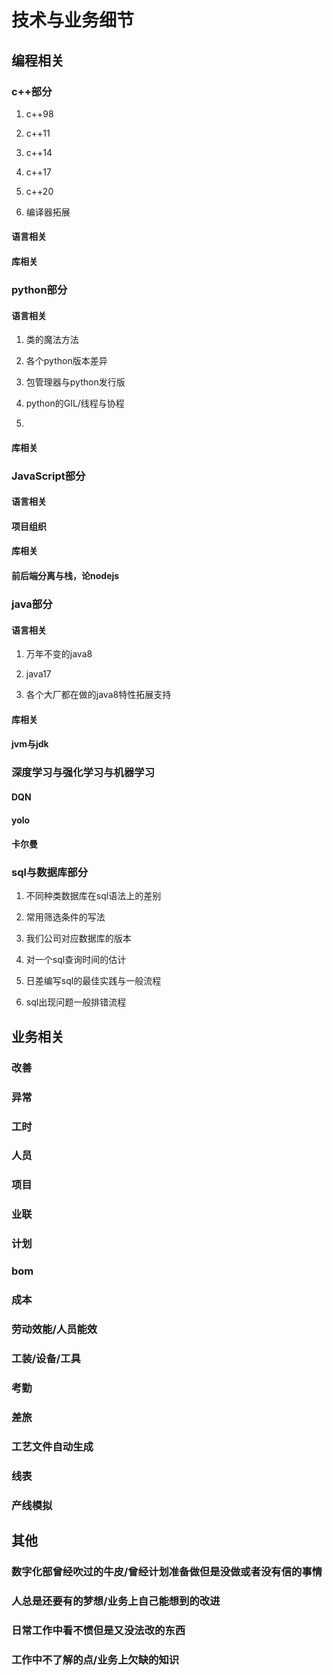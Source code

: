 # 技术与业务细节

## 编程相关

### c++部分

1. c++98
 


2. c++11

3. c++14

4. c++17

5. c++20

6. 编译器拓展

#### 语言相关

#### 库相关

### python部分

#### 语言相关

1. 类的魔法方法

2. 各个python版本差异

3. 包管理器与python发行版

4. python的GIL/线程与协程

5. 

#### 库相关

### JavaScript部分

#### 语言相关

#### 项目组织

#### 库相关

#### 前后端分离与栈，论nodejs

### java部分

#### 语言相关

1. 万年不变的java8

2. java17

3. 各个大厂都在做的java8特性拓展支持

#### 库相关

#### jvm与jdk

### 深度学习与强化学习与机器学习

#### DQN

#### yolo

#### 卡尔曼

#### 

### sql与数据库部分

1. 不同种类数据库在sql语法上的差别

2. 常用筛选条件的写法

3. 我们公司对应数据库的版本

4. 对一个sql查询时间的估计

5. 日差编写sql的最佳实践与一般流程

6. sql出现问题一般排错流程

## 业务相关

### 改善

### 异常

### 工时

### 人员

### 项目

### 业联

### 计划

### bom

### 成本

### 劳动效能/人员能效

### 工装/设备/工具

### 考勤

### 差旅

### 工艺文件自动生成

### 线表

### 产线模拟

## 其他

### 数字化部曾经吹过的牛皮/曾经计划准备做但是没做或者没有信的事情

### 人总是还要有的梦想/业务上自己能想到的改进

### 日常工作中看不惯但是又没法改的东西

### 工作中不了解的点/业务上欠缺的知识
